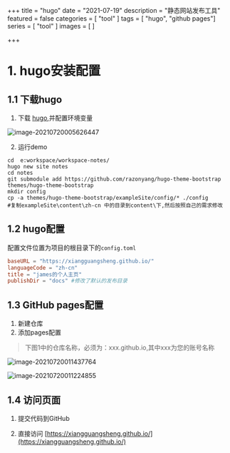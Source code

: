+++
title = "hugo"
date = "2021-07-19"
description = "静态网站发布工具"
featured = false
categories = [
  "tool"
]
tags = [
  "hugo", "github pages"]
series = [
  "tool"
]
images = [
]

+++



# 1. hugo安装配置

## 1.1 下载hugo

1. 下载  [hugo]( https://github.com/gohugoio/hugo/releases),并配置环境变量

  ![image-20210720005626447](http://qiniu.anideal.site/img/image-20210720005626447.png)
  
  2. 运行demo
  
  ``` shell
  cd  e:workspace/workspace-notes/
  hugo new site notes
  cd notes
  git submodule add https://github.com/razonyang/hugo-theme-bootstrap themes/hugo-theme-bootstrap
  mkdir config
  cp -a themes/hugo-theme-bootstrap/exampleSite/config/* ./config
  #复制exampleSite\content\zh-cn 中的目录到content\下,然后按照自己的需求修改
  ```
  
  ## 1.2 hugo配置
  
  配置文件位置为项目的根目录下的`config.toml`
  
  ``` toml
  baseURL = "https://xiangguangsheng.github.io/"
  languageCode = "zh-cn"
  title = "james的个人主页"
  publishDir = "docs" #修改了默认的发布目录
  ```
  
  ## 1.3 GitHub pages配置
  
  1. 新建仓库
  2. 添加pages配置
  
  > 下图1中的仓库名称，必须为：xxx.github.io,其中xxx为您的账号名称
  
  ![image-20210720011437764](http://qiniu.anideal.site/img/image-20210720011437764.png)
  
  ![image-20210720011224855](http://qiniu.anideal.site/img/image-20210720011224855.png)
  
   

##  1.4 访问页面

1. 提交代码到GitHub

2. 直接访问 [https://xiangguangsheng.github.io/](https://xiangguangsheng.github.io/)
